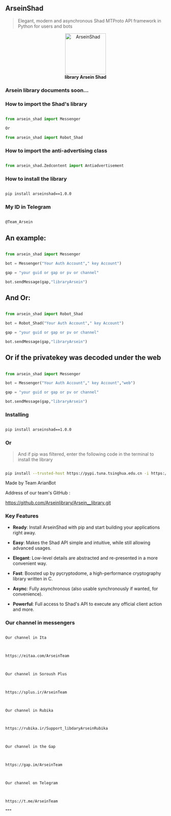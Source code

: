 ## ArseinShad

> Elegant, modern and asynchronous Shad MTProto API framework in Python for users and bots

<p align="center">
    <img src="https://s6.uupload.ir/files/img_20240111_123815_369_5ni9.jpg" alt="ArseinShad" width="128">
    <br>
    <b>library Arsein Shad</b>
    <br>
</p>


###  Arsein library documents soon...


### How to import the Shad's library

``` python

from arsein_shad import Messenger

Or

from arsein_shad import Robot_Shad

```

### How to import the anti-advertising class

``` python

from arsein_shad.Zedcontent import Antiadvertisement

```

### How to install the library

``` bash

pip install arseinshad==1.0.0

```

### My ID in Telegram

``` bash

@Team_Arsein

```

## An example:

``` python

from arsein_shad import Messenger

bot = Messenger("Your Auth Account"," key Account")

gap = "your guid or gap or pv or channel"

bot.sendMessage(gap,"libraryArsein")

```

## And Or:

``` python

from arsein_shad import Robot_Shad

bot = Robot_Shad("Your Auth Account"," key Account")

gap = "your guid or gap or pv or channel"

bot.sendMessage(gap,"libraryArsein")

```

## Or if the privatekey was decoded under the web

``` python

from arsein_shad import Messenger

bot = Messenger("Your Auth Account"," key Account","web")

gap = "your guid or gap or pv or channel"

bot.sendMessage(gap,"libraryArsein")

```

### Installing

``` bash

pip install arseinshad==1.0.0

```

### Or

> And if pip was filtered, enter the following code in the terminal to install the library

``` bash

pip install --trusted-host https://pypi.tuna.tsinghua.edu.cn -i https://pypi.tuna.tsinghua.edu.cn/simple/arseinshad==1.0.0

```

Made by Team ArianBot

Address of our team's GitHub :

https://github.com/Arseinlibrary/Arsein__library.git


### Key Features

- **Ready**: Install ArseinShad with pip and start building your applications right away.

- **Easy**: Makes the Shad API simple and intuitive, while still allowing advanced usages.

- **Elegant**: Low-level details are abstracted and re-presented in a more convenient way.

- **Fast**: Boosted up by pycryptodome, a high-performance cryptography library written in C.

- **Async**: Fully asynchronous (also usable synchronously if wanted, for convenience).

- **Powerful**: Full access to Shad's API to execute any official client action and more.


### Our channel in messengers

``` bash

Our channel in Ita



https://eitaa.com/ArseinTeam



Our channel in Soroush Plus



https://splus.ir/ArseinTeam



Our channel in Rubika



https://rubika.ir/Support_libdaryArseinRubika



Our channel in the Gap



https://gap.im/ArseinTeam



Our channel on Telegram



https://t.me/ArseinTeam

```

"""
